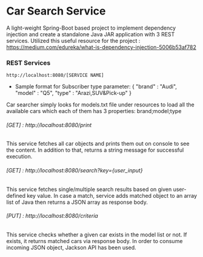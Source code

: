 # Car Search Service

A light-weight Spring-Boot based project to implement dependency injection and create a standalone Java JAR application with 3 REST services.
Utilized this useful resource for the project : https://medium.com/edureka/what-is-dependency-injection-5006b53af782

### REST Services
	http://localhost:8080/[SERVICE NAME]

- Sample format for Subscriber type parameter:
    {
      "brand" : "Audi",
      "model" : "Q5",
      "type" : "Arazi,SUV&Pick-up"
    }
    
Car searcher simply looks for models.txt file under resources to load all the available cars which each of them has 3 properties: brand;model;type

###### [GET]		:	http://localhost:8080/print
This service fetches all car objects and prints them out on console to see the content.
In addition to that, returns a string message for successful execution.

###### [GET]		:	http://localhost:8080/search?key={user_input}
This service fetches single/multiple search results based on given user-defined key value.
In case a match, service adds matched object to an array list of Java then returns a JSON array as response body.

###### [PUT]		:	http://localhost:8080/criteria
This service checks whether a given car exists in the model list or not.
If exists, it returns matched cars via response body.
In order to consume incoming JSON object, Jackson API has been used.


